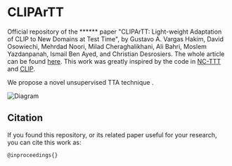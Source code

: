 # CLIPArTT

Official repository of the ****** paper "CLIPArTT: Light-weight Adaptation of CLIP to New Domains at Test Time", by Gustavo A. Vargas Hakim, David Osowiechi, Mehrdad Noori, Milad Cheraghalikhani, Ali Bahri, Moslem Yazdanpanah, Ismail Ben Ayed, and Christian Desrosiers.
The whole article can be found [here](https://arxiv.org/abs/2405.00754).
This work was greatly inspired by the code in [NC-TTT](https://github.com/GustavoVargasHakim/NCTTT.git) and [CLIP](https://github.com/openai/CLIP.git).

We propose a novel unsupervised TTA technique .

![Diagram](https://github.com/dosowiechi/CLIPArTT/blob/main/CLIPArTT.png)

## Citation

If you found this repository, or its related paper useful for your research, you can cite this work as:

```
@inproceedings{}
```
